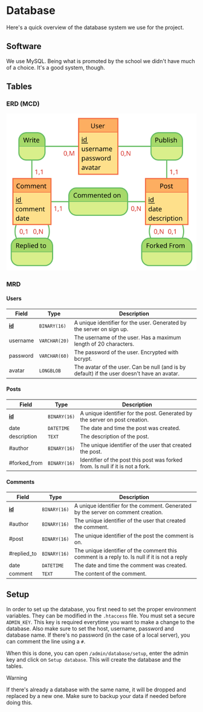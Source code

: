 # Database

Here's a quick overview of the database system we use for the project.

## Software

We use MySQL. Being what is promoted by the school we didn't have much of a choice. It's a good system, though.

## Tables

### ERD (MCD)

<!--
https://www.mocodo.net/?mcd=eNpNjjEOwjAMRXefwgfI0K5dK3UDVUiIObSWiGjiyknL9XESCiyW_e33kpu4RAabE14jicG2xZ69p5AgBx262eCmXbBe71Yb44tFM7vbZAXG7b64-CjgyDGp6lxUAB9PVUx1MDjbRMeKZuRQiIr-PZ6DSmZAK8VJ3JocB4ALrYtTOHGB-8Pd_PgOBpan3gzCvmy-v8sNvAEsak94
-->

![ERD](./ERD.svg)

### MRD

#### Users

| Field             | Type          | Description                                                                                 |
| ----------------- | ------------- | ------------------------------------------------------------------------------------------- |
| <ins>**id**</ins> | `BINARY(16)`  | A unique identifier for the user. Generated by the server on sign up.                       |
| username          | `VARCHAR(20)` | The username of the user. Has a maximum length of 20 characters.                            |
| password          | `VARCHAR(60)` | The password of the user. Encrypted with bcrypt.                                            |
| avatar            | `LONGBLOB`    | The avatar of the user. Can be null (and is by default) if the user doesn't have an avatar. |

#### Posts

| Field             | Type         | Description                                                                    |
| ----------------- | ------------ | ------------------------------------------------------------------------------ |
| <ins>**id**</ins> | `BINARY(16)` | A unique identifier for the post. Generated by the server on post creation.    |
| date              | `DATETIME`   | The date and time the post was created.                                        |
| description       | `TEXT`       | The description of the post.                                                   |
| #author           | `BINARY(16)` | The unique identifier of the user that created the post.                       |
| #forked_from      | `BINARY(16)` | Identifier of the post this post was forked from. Is null if it is not a fork. |

#### Comments

| Field             | Type         | Description                                                                                   |
| ----------------- | ------------ | --------------------------------------------------------------------------------------------- |
| <ins>**id**</ins> | `BINARY(16)` | A unique identifier for the comment. Generated by the server on comment creation.             |
| #author           | `BINARY(16)` | The unique identifier of the user that created the comment.                                   |
| #post             | `BINARY(16)` | The unique identifier of the post the comment is on.                                          |
| #replied_to       | `BINARY(16)` | The unique identifier of the comment this comment is a reply to. Is null if it is not a reply |
| date              | `DATETIME`   | The date and time the comment was created.                                                    |
| comment           | `TEXT`       | The content of the comment.                                                                   |

## Setup

In order to set up the database, you first need to set the proper environment variables. They can be modified in the `.htaccess` file. You must set a secure `ADMIN_KEY`. This key is required everytime you want to make a change to the database. Also make sure to set the host, username, password and database name. If there's no password (in the case of a local server), you can comment the line using a `#`.

When this is done, you can open `/admin/database/setup`, enter the admin key and click on `Setup database`. This will create the database and the tables.

> [!WARNING]  
> If there's already a database with the same name, it will be dropped and replaced by a new one. Make sure to backup your data if needed before doing this.
